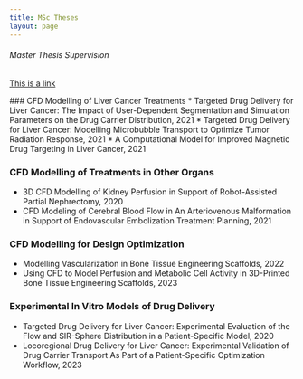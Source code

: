 ```yaml
---
title: MSc Theses
layout: page
---
```

###### Master Thesis Supervision 

[This is a link](#)

<div align="left"> ### CFD Modelling of Liver Cancer Treatments
* Targeted Drug Delivery for Liver Cancer: The Impact of User-Dependent Segmentation and Simulation Parameters on the Drug Carrier Distribution, 2021
* Targeted Drug Delivery for Liver Cancer: Modelling Microbubble Transport to Optimize Tumor Radiation Response, 2021
* A Computational Model for Improved Magnetic Drug Targeting in Liver Cancer, 2021

### CFD Modelling of Treatments in Other Organs 
* 3D CFD Modelling of Kidney Perfusion in Support of Robot-Assisted Partial Nephrectomy, 2020
* CFD Modeling of Cerebral Blood Flow in An Arteriovenous Malformation in Support of Endovascular Embolization Treatment Planning, 2021

### CFD Modelling for Design Optimization 
* Modelling Vascularization in Bone Tissue Engineering Scaffolds, 2022 
* Using CFD to Model Perfusion and Metabolic Cell Activity in 3D-Printed Bone Tissue Engineering Scaffolds, 2023

### Experimental In Vitro Models of Drug Delivery 
* Targeted Drug Delivery for Liver Cancer: Experimental Evaluation of the Flow and SIR-Sphere Distribution in a Patient-Specific Model, 2020
* Locoregional Drug Delivery for Liver Cancer: Experimental Validation of Drug Carrier Transport As Part of a Patient-Specific Optimization Workflow, 2023